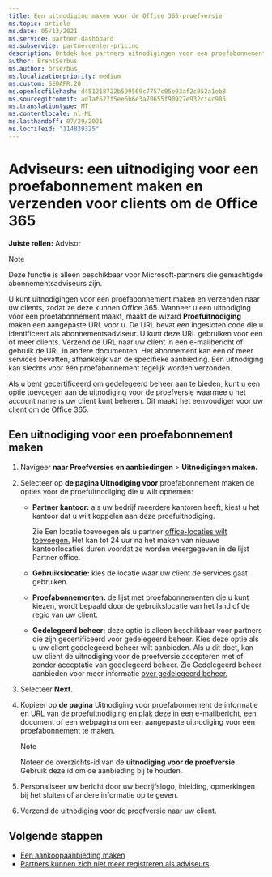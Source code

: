 ```yaml
---
title: Een uitnodiging maken voor de Office 365-proefversie
ms.topic: article
ms.date: 05/13/2021
ms.service: partner-dashboard
ms.subservice: partnercenter-pricing
description: Ontdek hoe partners uitnodigingen voor een proefabonnement kunnen maken en verzenden voor hun clients om te proberen Office 365. Partners zijn vaak een geautoriseerde abonnementsadviseur.
author: BrentSerbus
ms.author: brserbus
ms.localizationpriority: medium
ms.custom: SEOAPR.20
ms.openlocfilehash: d451218722b599569c7757c05e93af2c052a1eb8
ms.sourcegitcommit: ad1af627f5ee6b6e3a70655f90927e932cf4c985
ms.translationtype: MT
ms.contentlocale: nl-NL
ms.lasthandoff: 07/29/2021
ms.locfileid: "114839325"
---
```

# <a name="advisors-create-and-send-a-trial-invitation-for-clients-to-try-office-365"></a>Adviseurs: een uitnodiging voor een proefabonnement maken en verzenden voor clients om de Office 365


**Juiste rollen:** Advisor

> [!NOTE]
> Deze functie is alleen beschikbaar voor Microsoft-partners die gemachtigde abonnementsadviseurs zijn.

U kunt uitnodigingen voor een proefabonnement maken en verzenden naar uw clients, zodat ze deze kunnen Office 365. Wanneer u een uitnodiging voor een proefabonnement maakt, maakt de wizard **Proefuitnodiging** maken een aangepaste URL voor u. De URL bevat een ingesloten code die u identificeert als abonnementsadviseur. U kunt deze URL gebruiken voor een of meer clients. Verzend de URL naar uw client in een e-mailbericht of gebruik de URL in andere documenten. Het abonnement kan een of meer services bevatten, afhankelijk van de specifieke aanbieding. Een uitnodiging kan slechts voor één proefabonnement tegelijk worden verzonden.

Als u bent gecertificeerd om gedelegeerd beheer aan te bieden, kunt u een optie toevoegen aan de uitnodiging voor de proefversie waarmee u het account namens uw client kunt beheren. Dit maakt het eenvoudiger voor uw client om de Office 365.

## <a name="to-create-a-trial-invitation"></a>Een uitnodiging voor een proefabonnement maken

1. Navigeer **naar Proefversies en aanbiedingen**  >  **Uitnodigingen maken.**

2. Selecteer op **de pagina Uitnodiging voor** proefabonnement maken de opties voor de proefuitnodiging die u wilt opnemen:

    - **Partner kantoor:** als uw bedrijf meerdere kantoren heeft, kiest u het kantoor dat u wilt koppelen aan deze proefuitnodiging.

        Zie Een locatie toevoegen als u partner [office-locaties wilt toevoegen.](manage-locations.md) Het kan tot 24 uur na het maken van nieuwe kantoorlocaties duren voordat ze worden weergegeven in de lijst Partner office.

    - **Gebruikslocatie:** kies de locatie waar uw client de services gaat gebruiken.
    - **Proefabonnementen:** de lijst met proefabonnementen die u kunt kiezen, wordt bepaald door de gebruikslocatie van het land of de regio van uw client.
    - **Gedelegeerd beheer:** deze optie is alleen beschikbaar voor partners die zijn gecertificeerd voor gedelegeerd beheer. Kies deze optie als u uw client gedelegeerd beheer wilt aanbieden. Als u dit doet, kan uw client de uitnodiging voor de proefversie accepteren met of zonder acceptatie van gedelegeerd beheer. Zie Gedelegeerd beheer aanbieden voor meer informatie [over gedelegeerd beheer.](customers-revoke-admin-privileges.md)

3. Selecteer **Next**.

4. Kopieer op **de pagina** Uitnodiging voor proefabonnement de informatie en URL van de proefuitnodiging en plak deze in een e-mailbericht, een document of een webpagina om een aangepaste uitnodiging voor een proefabonnement te maken.

    > [!NOTE]
    > Noteer de overzichts-id van de **uitnodiging voor de proefversie.** Gebruik deze id om de aanbieding bij te houden.

5. Personaliseer uw bericht door uw bedrijfslogo, inleiding, opmerkingen bij het sluiten of andere informatie op te geven.

6. Verzend de uitnodiging voor de proefversie naar uw client.

## <a name="next-steps"></a>Volgende stappen

- [Een aankoopaanbieding maken](advisor-create-a-purchase-offer.md)
- [Partners kunnen zich niet meer registreren als adviseurs](advisors-no-csp.md)
